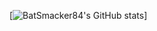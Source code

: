 [![BatSmacker84's GitHub stats](https://github-readme-stats.vercel.app/api?username=BatSmacker84&count_private=true)]
